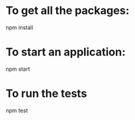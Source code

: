 # To get all the packages:
npm install
# To start an application:
npm start
# To run the tests
npm test